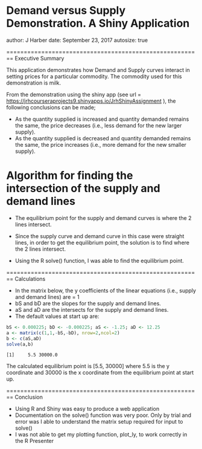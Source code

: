Demand versus Supply Demonstration. A Shiny Application
========================================================
author: J Harber
date: September 23, 2017
autosize: true

========================================================
Executive Summary

This application demonstrates how Demand and Supply curves interact in setting prices for a particular commodity. The commodity used for this demonstration is milk.

From the demonstration using the shiny app (see url = https://jrhcourseraprojects9.shinyapps.io/JrhShinyAssignment ), the following conclusions can be made;

- As the quantity supplied is increased and quantity demanded remains the same, the price decreases (i.e., less demand for the new larger supply).
- As the quantity supplied is decreased and quantity demanded remains the same, the price increases (i.e., more demand for the new smaller supply).

Algorithm for finding the intersection of the supply and demand lines
========================================================
- The equilibrium point for the supply and demand curves is where the 2 lines intersect.

- Since the supply curve and demand curve in this case were straight lines, in order to get the equilibrium point, the solution is to find where the 2 lines intersect.

- Using the R solve() function, I was able to find the equilibrium point.

========================================================
Calculations
- In the matrix below, the y coefficients of the linear equations (i.e., supply and demand lines) are = 1
- bS and bD are the slopes for the supply and demand lines.
- aS and aD are the intersects for the supply and demand lines.
- The default values at start up are:

```r
bS <- 0.000225; bD <- -0.000225; aS <- -1.25; aD <- 12.25
a <- matrix(c(1,1,-bS,-bD), nrow=2,ncol=2)
b <- c(aS,aD)
solve(a,b)
```

```
[1]     5.5 30000.0
```
The calculated equilibrium point is [5.5, 30000] where 5.5 is the y coordinate and 30000 is the x coordinate from the equilibrium point at start up.

========================================================
Conclusion
- Using R and Shiny was easy to produce a web application
- Documentation on the solve() function was very poor. Only by trial and error was I able to understand the matrix setup required for input to solve()
- I was not able to get my plotting function, plot_ly, to work correctly in the R Presenter


